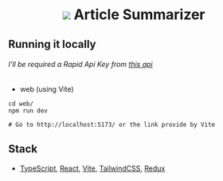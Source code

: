 <h1 align="center">
<img src="https://i.imgur.com/qHYaHW2.png"/>
Article Summarizer</h1>

## Running it locally

###### I'll be required a Rapid Api Key from [this api](https://rapidapi.com/restyler/api/article-extractor-and-summarizer?utm_source=youtube.com%2FJavaScriptMastery&utm_medium=referral&utm_campaign=DevRel)

- web (using Vite)

```
cd web/
npm run dev

# Go to http://localhost:5173/ or the link provide by Vite
```

## Stack

- [TypeScript](https://www.typescriptlang.org/), [React](https://reactjs.org/), [Vite](https://vitejs.dev/), [TailwindCSS](https://tailwindcss.com/), [Redux](https://redux.js.org/)

